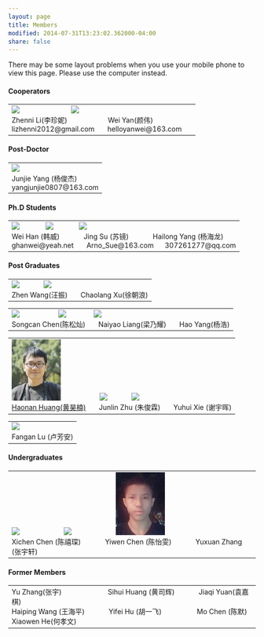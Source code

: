 ```yaml
---
layout: page
title: Members
modified: 2014-07-31T13:23:02.362000-04:00
share: false
---
```


There may be some layout problems when you use your mobile phone to view this page. Please use the computer instead.

<h4> Cooperators </h4>  
 <div><table><tr><td>
       <img src="../images/zhenni.jpg">
        &nbsp;&nbsp;&nbsp;&nbsp;&nbsp;&nbsp;
        &nbsp;&nbsp;&nbsp;&nbsp;&nbsp;
 &nbsp;&nbsp;&nbsp;&nbsp;&nbsp;&nbsp;
 &nbsp;&nbsp;&nbsp;&nbsp;&nbsp;&nbsp;
       <img src="../images/weiyan.jpg">  
         &nbsp;&nbsp;&nbsp;&nbsp;&nbsp;&nbsp;
        &nbsp;&nbsp;&nbsp;&nbsp;&nbsp;
 &nbsp;&nbsp;&nbsp;&nbsp;&nbsp;&nbsp;
 <br>      	
       Zhenni Li(李珍妮)
       &nbsp;&nbsp;&nbsp;&nbsp;&nbsp;&nbsp;
       &nbsp;&nbsp;&nbsp;&nbsp;&nbsp;&nbsp;
       &nbsp;&nbsp;&nbsp;&nbsp;&nbsp;&nbsp;
       Wei Yan(颜伟)
  &nbsp;&nbsp;&nbsp;&nbsp;&nbsp;&nbsp;
       &nbsp;&nbsp;&nbsp;&nbsp;&nbsp;&nbsp;
       &nbsp;&nbsp;&nbsp;&nbsp;&nbsp;&nbsp;
 <br>
       lizhenni2012@gmail.com
      &nbsp;&nbsp;&nbsp;&nbsp;&nbsp;
      helloyanwei@163.com 
 </td></tr></table></div>  
 
<h4> Post-Doctor </h4>  
 <div><table><tr><td>
  <img src="../images/junjie.jpg">  
<br>
      Junjie Yang (杨俊杰)
 <br>
      yangjunjie0807@163.com
 </td></tr></table></div>  
 
<h4> Ph.D Students </h4> 

 <div><table><tr><td>
 <img src="../images/weihan.jpg">      	
       	&nbsp;&nbsp;&nbsp;&nbsp;&nbsp;&nbsp;
        &nbsp;&nbsp;&nbsp;&nbsp;&nbsp;
 <img src="../images/jingsu.jpg">      	
       	&nbsp;&nbsp;&nbsp;&nbsp;&nbsp;&nbsp;
        &nbsp;&nbsp;&nbsp;&nbsp;&nbsp;
 <img src="../images/hailong.jpg"><br>
       Wei Han (韩威)
       &nbsp;&nbsp;&nbsp;&nbsp;&nbsp;
      	&nbsp;&nbsp;&nbsp;&nbsp;&nbsp;
      	Jing Su (苏镜)
       &nbsp;&nbsp;&nbsp;&nbsp;&nbsp;
       &nbsp;&nbsp;&nbsp;&nbsp;&nbsp;
       Hailong Yang (杨海龙)
 <br>
 ghanwei@yeah.net  
 &nbsp;&nbsp;&nbsp;&nbsp;&nbsp;
 Arno_Sue@163.com  
 &nbsp;&nbsp;&nbsp;&nbsp;
 307261277@qq.com 
 </td></tr></table></div>  

<h4> Post Graduates </h4> 
 <!--<div><table><tr><td>
       <img src="../images/haiping.jpg">	
        &nbsp;&nbsp;&nbsp;&nbsp;&nbsp;
        &nbsp;&nbsp;&nbsp;&nbsp;&nbsp;
        &nbsp;&nbsp;&nbsp;&nbsp;&nbsp;&nbsp;&nbsp;
       <img src="../images/yifei.jpg"> 
       	&nbsp;&nbsp;&nbsp;&nbsp;&nbsp;
        &nbsp;&nbsp;&nbsp;&nbsp;&nbsp;
      	<img src="../images/mochen.jpg"><br>
       Haiping Wang (王海平)
       &nbsp;&nbsp;&nbsp;&nbsp;&nbsp;
      	Yifei Hu (胡一飞)
       &nbsp;&nbsp;&nbsp;&nbsp;&nbsp;   
       Mo Chen (陈默)
 </td></tr></table></div>-->  

 <div><table><tr><td>
   <!--<img src="‪../images/Xiaowen.jpg">	
        &nbsp;&nbsp;&nbsp;&nbsp;&nbsp;
        &nbsp;&nbsp;&nbsp;&nbsp;&nbsp;    
        &nbsp;&nbsp;&nbsp;&nbsp;&nbsp;&nbsp;&nbsp;--> 
       <img src="../images/zhenwang.png"> 
       	&nbsp;&nbsp;&nbsp;&nbsp;&nbsp;
        &nbsp;&nbsp;&nbsp;&nbsp;&nbsp;
      	<img src="../images/chaolang.jpg"><br>
  <!-- Xiaowen He(何孝文)
       &nbsp;&nbsp;&nbsp;&nbsp;&nbsp;--> 
      	Zhen Wang(汪振)
       &nbsp;&nbsp;&nbsp;&nbsp;&nbsp;
       Chaolang Xu(徐朝浪)
 </td></tr></table></div>
 
 <div><table><tr><td>
     	<img src="../images/songcan.jpg">    	
       	&nbsp;&nbsp;&nbsp;&nbsp;&nbsp;
        &nbsp;&nbsp;&nbsp;&nbsp;&nbsp;
 &nbsp;&nbsp;&nbsp;&nbsp;&nbsp;&nbsp;&nbsp;
 <img src="../images/naiyao.jpg">      	
       	&nbsp;&nbsp;&nbsp;&nbsp;&nbsp;
        &nbsp;&nbsp;&nbsp;&nbsp;&nbsp;&nbsp;&nbsp;
 <img src="../images/haoyang.jpg"> <br>     	
        Songcan Chen(陈松灿)
        &nbsp;&nbsp;&nbsp;&nbsp;&nbsp;
      	 Naiyao Liang(梁乃耀)
      	 &nbsp;&nbsp;&nbsp;&nbsp;&nbsp;
        Hao Yang(杨浩)   
 </td></tr></table></div>  
 

  <div><table><tr><td>
       <img src="../images/haonan.jpg">	
        &nbsp;&nbsp;&nbsp;&nbsp;&nbsp;
        &nbsp;&nbsp;&nbsp;&nbsp;&nbsp;  
  &nbsp;&nbsp;&nbsp;&nbsp;&nbsp;&nbsp;&nbsp;
       <img src="../images/junlin.jpg"> 
       	&nbsp;&nbsp;&nbsp;&nbsp;&nbsp;
        &nbsp;&nbsp;&nbsp;&nbsp;&nbsp;
      	<img src="../images/yuhui.jpg"><br>
       <a href="https://libertyhhn.github.io/" class="textlink" target="_blank">Haonan Huang(黄昊楠)</a>
       &nbsp;&nbsp;&nbsp;&nbsp;&nbsp;
      	Junlin Zhu (朱俊霖)
       &nbsp;&nbsp;&nbsp;&nbsp;&nbsp;
       Yuhui Xie (谢宇晖)
 </td></tr></table></div>
 
   <div><table><tr><td>
      	<img src="../images/fangan.jpg"><br>
       Fangan Lu (卢芳安)
 </td></tr></table></div>
 
 <h4>Undergraduates </h4> 
 <div><table><tr><td>
       <img src="../images/xichen.jpg">	
        &nbsp;&nbsp;&nbsp;&nbsp;&nbsp;
        &nbsp;&nbsp;&nbsp;&nbsp;&nbsp;    
        &nbsp;&nbsp;&nbsp;&nbsp;&nbsp;&nbsp;&nbsp;&nbsp;&nbsp;&nbsp;
       <img src="../images/yiwen.jpg"> 
        &nbsp;&nbsp;&nbsp;&nbsp;&nbsp;
        &nbsp;&nbsp;&nbsp;&nbsp;&nbsp;    
        &nbsp;&nbsp;&nbsp;&nbsp;&nbsp;&nbsp;&nbsp;&nbsp;&nbsp;&nbsp;
       <img src="../images/yuxuan.jpg">
 <br>
       Xichen Chen (陈禧琛)
       &nbsp;&nbsp;&nbsp;&nbsp;&nbsp;
      	&nbsp;&nbsp;&nbsp;&nbsp;&nbsp;
      	Yiwen Chen (陈怡雯)
       &nbsp;&nbsp;&nbsp;&nbsp;&nbsp;
      	&nbsp;&nbsp;&nbsp;&nbsp;&nbsp;
      	Yuxuan Zhang (张宇轩)
 </td></tr></table></div>
 
 <h4> Former Members </h4>
 <div><table><tr><td>
       Yu Zhang(张宇)
       &nbsp;&nbsp;&nbsp;&nbsp;&nbsp;
      	&nbsp;&nbsp;&nbsp;&nbsp;&nbsp;
       &nbsp;&nbsp;&nbsp;&nbsp;&nbsp;
      	&nbsp;&nbsp;&nbsp;&nbsp;&nbsp;
      	Sihui Huang (黄司辉)
       &nbsp;&nbsp;&nbsp;&nbsp;&nbsp;
      	&nbsp;&nbsp;&nbsp;&nbsp;&nbsp;
      	Jiaqi Yuan(袁嘉棋)
 <br>
       Haiping Wang (王海平)
       &nbsp;&nbsp;&nbsp;&nbsp;&nbsp;
      	&nbsp;&nbsp;&nbsp;&nbsp;&nbsp;
       Yifei Hu (胡一飞)
       &nbsp;&nbsp;&nbsp;&nbsp;&nbsp;
      	&nbsp;&nbsp;&nbsp;&nbsp;&nbsp;
       &nbsp;&nbsp;&nbsp;&nbsp;&nbsp;
       Mo Chen (陈默)
 <br>
       Xiaowen He(何孝文)
 </td></tr></table></div>
 
